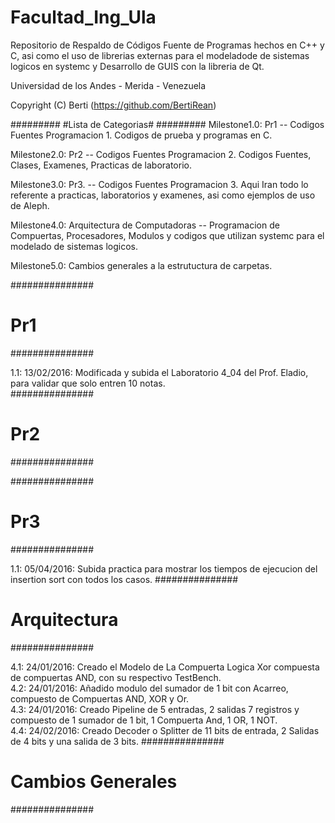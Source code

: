# Facultad_Ing_Ula
Repositorio de Respaldo de Códigos Fuente de Programas hechos en C++ y C, asi como el uso de librerias externas para el modeladode de sistemas logicos en systemc y Desarrollo de GUIS con la libreria de Qt.

Universidad de los Andes - Merida - Venezuela


 Copyright (C) Berti (https://github.com/BertiRean)

#########
#Lista de Categorias#
#########
Milestone1.0: Pr1 -- Codigos Fuentes Programacion 1. Codigos de prueba y programas en C.


Milestone2.0: Pr2 -- Codigos Fuentes Programacion 2. Codigos Fuentes, Clases, Examenes, Practicas de laboratorio.


Milestone3.0: Pr3. -- Codigos Fuentes Programacion 3. Aqui Iran todo lo referente a practicas, laboratorios y examenes, asi como ejemplos de uso de Aleph.


Milestone4.0: Arquitectura de Computadoras -- Programacion de Compuertas, Procesadores, Modulos y codigos que utilizan systemc para el modelado de sistemas logicos.

Milestone5.0: Cambios generales a la estrutuctura de carpetas.


###############
# Pr1 #
###############

1.1: 13/02/2016: Modificada y subida el Laboratorio 4_04 del Prof. Eladio, para validar que solo entren 10 notas.  
###############
# Pr2 #
###############

###############
# Pr3 #
###############

1.1: 05/04/2016: Subida practica para mostrar los tiempos de ejecucion del insertion sort con todos los casos.
###############
# Arquitectura #
###############

4.1: 24/01/2016: Creado el Modelo de La Compuerta Logica Xor compuesta de compuertas AND, con su respectivo TestBench.  
4.2: 24/01/2016: Añadido modulo del sumador de 1 bit con Acarreo, compuesto de Compuertas AND, XOR y Or.  
4.3: 24/01/2016: Creado Pipeline de 5 entradas, 2 salidas 7 registros y compuesto de 1 sumador de 1 bit, 1 Compuerta And, 1 OR, 1 NOT.  
4.4: 24/02/2016: Creado Decoder o Splitter de 11 bits de entrada, 2 Salidas de 4 bits y una salida de 3 bits.
###############
# Cambios Generales #
###############



